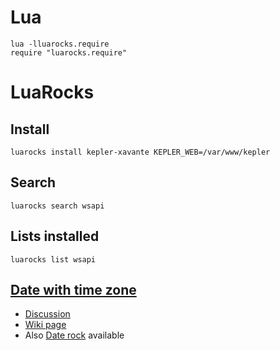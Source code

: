 Lua
===

    lua -lluarocks.require
    require "luarocks.require"

LuaRocks
========

Install
-------

    luarocks install kepler-xavante KEPLER_WEB=/var/www/kepler

Search
------

    luarocks search wsapi

Lists installed
---------------

    luarocks list wsapi

[Date with time zone][]
---------------------

* [Discussion](http://lua-users.org/lists/lua-l/2008-03/msg00050.html)
* [Wiki page][Date with time zone]
* Also [Date rock](http://luarocks.org/repositories/rocks/#date) available

[Date with time zone]: http://lua-users.org/wiki/TimeZone
